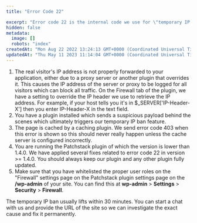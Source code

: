 ```yaml
---
title: "Error Code 22"

excerpt: "Error code 22 is the internal code we use for \"temporary IP ban\". If you see this error even though you are a legitimate visitor, there can be multiple causes:"
hidden: false
metadata: 
  image: []
  robots: "index"
createdAt: "Mon Aug 22 2022 13:24:13 GMT+0000 (Coordinated Universal Time)"
updatedAt: "Thu May 11 2023 11:14:04 GMT+0000 (Coordinated Universal Time)"
---
```

<ol>
<li>The real visitor's IP address is not properly forwarded to your application, either due to a proxy server or another plugin that overrides it. This causes the IP address of the server or proxy to be logged for all visitors which can block all traffic. On the Firewall tab of the plugin, we have a setting to override the IP header we use to retrieve the IP address. For example, if your host tells you it's in $_SERVER['IP-Header-X'] then you enter IP-Header-X in the text field.</li>

<li>You have a plugin installed which sends a suspicious payload behind the scenes which ultimately triggers our temporary IP ban feature.</li>

<li>The page is cached by a caching plugin. We send error code 403 when this error is shown so this should never really happen unless the cache server is configured incorrectly.</li>

<li>You are running the Patchstack plugin of which the version is lower than 1.4.0. We have applied several fixes related to error code 22 in version >= 1.4.0. You should always keep our plugin and any other plugin fully updated.</li>

<li>Make sure that you have whitelisted the proper user roles on the "Firewall" settings page on the Patchstack plugin settings page on the <b>/wp-admin</b> of your site. You can find this at <b>wp-admin</b> > <b>Settings</b> > <b>Security</b> > <b>Firewall</b>.</li>
</ol>

The temporary IP ban usually lifts within 30 minutes. You can start a chat with us and provide the URL of the site so we can investigate the exact cause and fix it permanently.
